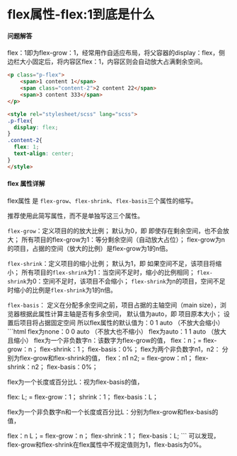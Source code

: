 # flex属性-flex:1到底是什么

#### 问题解答

flex：1即为flex-grow：1，经常用作自适应布局，将父容器的display：flex，侧边栏大小固定后，将内容区flex：1，内容区则会自动放大占满剩余空间。

```html
<p class="p-flex"> 
    <span>1 content 1</span>
    <span class="content-2">2 content 22</span>
    <span>3 content 333</span>
</p>

<style rel="stylesheet/scss" lang="scss">
.p-flex{
  display: flex;
}
.content-2{
  flex: 1;
  text-align: center;
}
</style>

```

#### flex 属性详解

flex属性 是 `flex-grow`、`flex-shrink`、`flex-basis`三个属性的缩写。

推荐使用此简写属性，而不是单独写这三个属性。

`flex-grow`：定义项目的的放大比例；
    默认为0，即 即使存在剩余空间，也不会放大；
    所有项目的flex-grow为1：等分剩余空间（自动放大占位）；
    flex-grow为n的项目，占据的空间（放大的比例）是flex-grow为1的n倍。

`flex-shrink`：定义项目的缩小比例；
    默认为1，即 如果空间不足，该项目将缩小；
    所有项目的`flex-shrink`为1：当空间不足时，缩小的比例相同；
    `flex-shrink`为0：空间不足时，该项目不会缩小；
    `flex-shrink`为n的项目，空间不足时缩小的比例是`flex-shrink`为1的n倍。

`flex-basis`： 定义在分配多余空间之前，项目占据的主轴空间（main size），浏览器根据此属性计算主轴是否有多余空间，
    默认值为auto，即 项目原本大小；
    设置后项目将占据固定空间
    所以flex属性的默认值为：0 1 auto （不放大会缩小）
    ```html
    flex为none：0 0 auto  （不放大也不缩小）
    flex为auto：1 1 auto  （放大且缩小）
    flex为一个非负数字n：该数字为flex-grow的值，
    flex：n；=  flex-grow：n；
    flex-shrink：1；
    flex-basis：0%；
    flex为两个非负数字n1，n2： 分别为flex-grow和flex-shrink的值，
    flex：n1 n2; = flex-grow：n1；
    flex-shrink：n2；
    flex-basis：0%；

   flex为一个长度或百分比L：视为flex-basis的值，

   flex: L; =  flex-grow：1；
    shrink：1；
    flex-basis：L；

   flex为一个非负数字n和一个长度或百分比L：分别为flex-grow和flex-basis的值，

   flex：n L；= flex-grow：n；
    flex-shrink：1；
    flex-basis：L;
    ```
   可以发现，flex-grow和flex-shrink在flex属性中不规定值则为1，flex-basis为0%。
